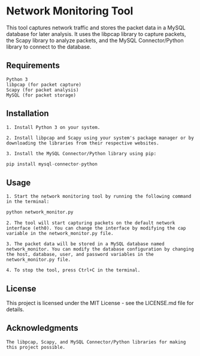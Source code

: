 # Network Monitoring Tool

This tool captures network traffic and stores the packet data in a MySQL database for later analysis. It uses the libpcap library to capture packets, the Scapy library to analyze packets, and the MySQL Connector/Python library to connect to the database.

## Requirements

    Python 3
    libpcap (for packet capture)
    Scapy (for packet analysis)
    MySQL (for packet storage)

## Installation

    1. Install Python 3 on your system.
    
    2. Install libpcap and Scapy using your system's package manager or by downloading the libraries from their respective websites.
    
    3. Install the MySQL Connector/Python library using pip:

``` python 
pip install mysql-connector-python
```

## Usage

    1. Start the network monitoring tool by running the following command in the terminal:

``` python 
python network_monitor.py
```

    2. The tool will start capturing packets on the default network interface (eth0). You can change the interface by modifying the cap variable in the network_monitor.py file.
    
    3. The packet data will be stored in a MySQL database named network_monitor. You can modify the database configuration by changing the host, database, user, and password variables in the network_monitor.py file.
    
    4. To stop the tool, press Ctrl+C in the terminal.

## License

This project is licensed under the MIT License - see the LICENSE.md file for details.

## Acknowledgments

    The libpcap, Scapy, and MySQL Connector/Python libraries for making this project possible.
